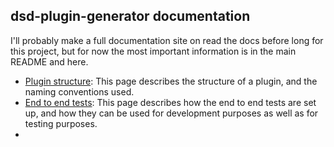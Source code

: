 dsd-plugin-generator documentation
---

I'll probably make a full documentation site on read the docs before long for this project, but for now the most important information is in the main README and here.

- [Plugin structure](plugin_structure.md): This page describes the structure of a plugin, and the naming conventions used.
- [End to end tests](e2e_tests.md): This page describes how the end to end tests are set up, and how they can be used for development purposes as well as for testing purposes.
- 